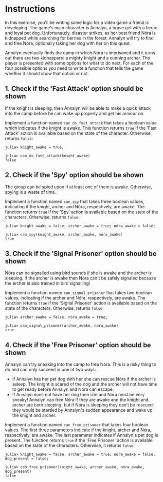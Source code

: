 # Instructions

In this exercise, you'll be writing some logic for a video game a friend is developing. The game's main character is Annalyn, a brave girl with a fierce and loyal pet dog. Unfortunately, disaster strikes, as her best friend Nóra is kidnapped while searching for berries in the forest. Annalyn will try to find and free Nóra, optionally taking her dog with her on this quest.

Annalyn eventually finds the camp in which Nóra is imprisoned and it turns out there are two kidnappers: a mighty knight and a cunning archer.
The player is presented with some options for what to do next.
For each of the four possible options you need to write a function that tells the game whether it should show that option or not.

## 1. Check if the 'Fast Attack' option should be shown

If the knight is sleeping, then Annalyn will be able to make a quick attack into the camp before he can wake up properly and get his armour on.

Implement a function named `can_do_fast_attack` that takes a boolean value which indicates if the knight is awake. This function returns `true` if the 'Fast Attack' action is available based on the state of the character. Otherwise, returns `false`:

```julia-repl
julia> knight_awake = true;

julia> can_do_fast_attack(knight_awake)
false
```

<!-- _Note: A trailing semicolon suppresses the output of an expression in the top level of the REPL or other interactive contexts (such as Jupyter notebook cells). The output of an expression is only printed by default in the top level of the REPL, not within functions, scripts or other files._ (unlike what you may expect if you've used Matlab in the past)._ TODO: Move this to the exercise where the semicolon is first used in examples. Somehow show the Matlab hint only to students who have used Matlab before, when that'll be possible.-->

## 2. Check if the 'Spy' option should be shown

The group can be spied upon if at least one of them is awake. Otherwise, spying is a waste of time.

Implement a function named `can_spy` that takes three boolean values, indicating if the knight, archer and Nóra, respectively, are awake. The function returns `true` if the 'Spy' action is available based on the state of the characters. Otherwise, returns `false`:

```julia-repl
julia> knight_awake = false; archer_awake = true; nóra_awake = false;

julia> can_spy(knight_awake, archer_awake, nóra_awake)
true
```

## 3. Check if the 'Signal Prisoner' option should be shown

Nóra can be signalled using bird sounds if she is awake and the archer is sleeping. If the archer is awake then Nóra can't be safely signaled because the archer is also trained in bird signalling!

Implement a function named `can_signal_prisoner` that takes two boolean values, indicating if the archer and Nóra, respectively, are awake. The function returns `true` if the 'Signal Prisoner' action is available based on the state of the characters. Otherwise, returns `false`:

```julia-repl
julia> archer_awake = false; nóra_awake = true;

julia> can_signal_prisoner(archer_awake, nóra_awake)
true
```

## 4. Check if the 'Free Prisoner' option should be shown

Annalyn can try sneaking into the camp to free Nóra. This is a risky thing to do and can only succeed in one of two ways:
  - If Annalyn has her pet dog with her she can rescue Nóra if the archer is asleep.
    The knight is scared of the dog and the archer will not have time to get ready before Annalyn and Nóra can escape.
  - If Annalyn does not have her dog then she and Nóra must be very sneaky!
    Annalyn can free Nóra if they are awake and the knight and archer are both sleeping, but if Nóra is sleeping they can't be rescued: they would be startled by Annalyn's sudden appearance and wake up the knight and archer.

Implement a function named `can_free_prisoner` that takes four boolean values. The first three parameters indicate if the knight, archer and Nóra, respectively, are awake. The last parameter indicates if Annalyn's pet dog is present. The function returns `true` if the 'Free Prisoner' action is available based on the state of the characters. Otherwise, it returns `false`:

```julia-repl
julia> knight_awake = false; archer_awake = true; nóra_awake = false; dog_present = false;

julia> can_free_prisoner(knight_awake, archer_awake, nóra_awake, dog_present)
false
```
